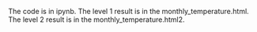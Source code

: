 The code is in ipynb. The level 1 result is in the monthly_temperature.html. The level 2 result is in the monthly_temperature.html2. 
